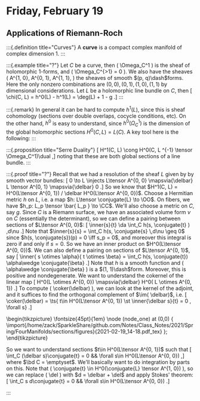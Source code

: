 # Friday, February 19

## Applications of Riemann-Roch


:::{.definition title="Curves"}
A **curve** is a compact complex manifold of complex dimension 1.
:::


:::{.example title="?"}
Let $C$ be a curve, then \( \Omega_C^1 \) is the sheaf of holomorphic 1-forms, and \( \Omega_C^{>1} = 0 \).
We also have the sheaves \( A^{1, 0}, A^{0, 1}, A^{1, 1}, \) the sheaves of smooth $(p, q)\dash$forms.
Here the only nonzero combinations are $(0, 0), (0, 1), (1, 0), (1, 1)$ by dimensional considerations.
Let $L$ be a holomorphic line bundle on $C$, then 
\[ \chi(C, L) = h^0(L) - h^1(L) = \deg(L) + 1 - g .\]
:::


:::{.remark}
In general it can be hard to compute $h^1(L)$, since this is sheaf cohomology (sections over double overlaps, cocycle conditions, etc).
On the other hand, $h^0$ is easy to understand, since $h^0( \Omega^1_C)$ is the dimension of the global holomorphic sections $H^0(C, L) = L(C)$.
A key tool here is the following: 
:::


:::{.proposition title="Serre Duality"}
\[
H^1(C, L) \cong H^0(C, L ^{-1} \tensor \Omega_C^1)\dual
,\]
noting that these are both global sections of a line bundle.
:::


:::{.proof title="?"}
Recall that we had a resolution of the sheaf $L$ given by by smooth vector bundles:
\[
0 \to L \injects L\tensor A^{0, 0} \mapsvia{\delbar} L \tensor A^{0, 1} \mapsvia{\delbar} 0
.\]
So we know that $H^1(C, L) = H^0(L\tensor A^{0, 1}) / \delbar H^0(L\tensor A^{0, 0})$.
Choose a Hermitian metric $h$ on $L$, i.e. a map $h: L\tensor \conjugate{L} \to \OO$.
On fibers, we have $h_p: L_p \tensor \bar{ L_p } \to \CC$.
We'll also choose a metric on $C$, say $g$.
Since $C$ is a Riemann surface, we have an associated volume form $\nu$ on $C$ (essentially the determinant), so we can define a pairing between sections of $L\tensor A^{0, 0}$:
\[
\inner{s}{t} \da \int_C h(s, \conjugate{t} ) \,d\nu
.\]
Note that $\inner{s}{s} = \int_C h(s, \conjugate{s} \,d\nu \geq 0$ since $h(s, \conjugate{s})(p) = 0 \iff s_p = 0$, and moreover this integral is zero if and only if $s=0$.
So we have an inner product on $H^0(L\tensor A^{0, 0})$.
We can also define a pairing on sections of $L\tensor A^{0, 1}$, say
\[
\inner{ s \otimes \alpha}{ t \otimes \beta} = \int_C h(s, \conjugate{t}) \alpha\wedge \conjugate{\beta}
.\]
Note that $h$ is a smooth function and \( \alpha\wedge \conjugate{\beta} \) is a $(1, 1)\dash$form.
Moreover, this is positive and nondegenerate.
We want to understand the cokernel of the linear map
\[
H^0(L \otimes A^{0, 0}) \mapsvia{\delbar} H^0( L \otimes A^{0, 1})
.\]
To compute \( \coker(\delbar) \), we can look at the kernel of the adjoint, and it suffices to find the orthogonal complement of $\im( \delbar)$, i.e. 
\[
\coker(\delbar) = \ts{ t\in H^0(L\tensor A^{0, 1}) \st \inner{\delbar s}{t} = 0 \, \forall s} 
.\]

\begin{tikzpicture}
\fontsize{45pt}{1em} 
\node (node_one) at (0,0) { \import{/home/zack/SparkleShare/github.com/Notes/Class_Notes/2021/Spring/FourManifolds/sections/figures}{2021-02-19_14-18.pdf_tex} };
\end{tikzpicture}

So we want to understand sections $t\in H^0(L\tensor A^{0, 1})$ such that 
\[
\int_C (\delbar s)\conjugate{t} = 0 && \forall s\in H^0(L\tensor A^{0, 0})
,\]
where $\bd C = \emptyset$.
We'll basically want to do integration by parts on this.
Note that \( \conjugate{t} \in H^0(\conjugate{L} \tensor A^{1, 0}) \), so we can replace \( \del \) with $d = \delbar + \del$ and apply Stokes' theorem:
\[
\int_C s d\conjugate{t} = 0 && \forall s\in H^0(L\tensor A^{0, 0})
.\]



:::





